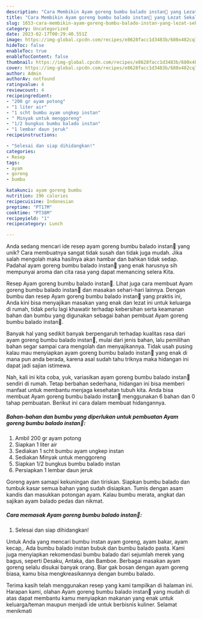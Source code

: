 ```yaml
---
description: "Cara Membikin Ayam goreng bumbu balado instan🍗 yang Lezat Sekali"
title: "Cara Membikin Ayam goreng bumbu balado instan🍗 yang Lezat Sekali"
slug: 1653-cara-membikin-ayam-goreng-bumbu-balado-instan-yang-lezat-sekali
category: Uncategorized
date: 2023-02-17T00:29:40.551Z
image: https://img-global.cpcdn.com/recipes/e8628facc1d3483b/680x482cq70/ayam-goreng-bumbu-balado-instan-foto-resep-utama.jpg
hideToc: false
enableToc: true
enableTocContent: false
thumbnail: https://img-global.cpcdn.com/recipes/e8628facc1d3483b/680x482cq70/ayam-goreng-bumbu-balado-instan-foto-resep-utama.jpg
cover: https://img-global.cpcdn.com/recipes/e8628facc1d3483b/680x482cq70/ayam-goreng-bumbu-balado-instan-foto-resep-utama.jpg
author: Admin
authorAv: notfound
ratingvalue: 4
reviewcount: 4
recipeingredient:
- "200 gr ayam potong"
- "1 liter air"
- "1 scht bumbu ayam ungkep instan"
- " Minyak untuk menggoreng"
- "1/2 bungkus bumbu balado instan"
- "1 lembar daun jeruk"
recipeinstructions:

- "Selesai dan siap dihidangkan!"
categories:
- Resep
tags:
- ayam
- goreng
- bumbu

katakunci: ayam goreng bumbu 
nutrition: 196 calories
recipecuisine: Indonesian
preptime: "PT17M"
cooktime: "PT38M"
recipeyield: "1"
recipecategory: Lunch

---
```





Anda sedang mencari ide resep ayam goreng bumbu balado instan🍗 yang unik? Cara membuatnya sangat tidak susah dan tidak juga mudah. Jika salah mengolah maka hasilnya akan hambar dan bahkan tidak sedap. Padahal ayam goreng bumbu balado instan🍗 yang enak harusnya sih mempunyai aroma dan cita rasa yang dapat memancing selera Kita.





Resep Ayam goreng bumbu balado instan🍗. Lihat juga cara membuat Ayam goreng bumbu balado instan🍗 dan masakan sehari-hari lainnya. Dengan bumbu dan resep Ayam goreng bumbu balado instan🍗 yang praktis ini, Anda kini bisa menyajikan masakan yang enak dan lezat ini untuk keluarga di rumah, tidak perlu lagi khawatir terhadap kebersihan serta keamanan bahan dan bumbu yang digunakan sebagai bahan pembuat Ayam goreng bumbu balado instan🍗.

Banyak hal yang sedikit banyak berpengaruh terhadap kualitas rasa dari ayam goreng bumbu balado instan🍗, mulai dari jenis bahan, lalu pemilihan bahan segar sampai cara mengolah dan menyajikannya. Tidak usah pusing kalau mau menyiapkan ayam goreng bumbu balado instan🍗 yang enak di mana pun anda berada, karena asal sudah tahu triknya maka hidangan ini dapat jadi sajian istimewa.






Nah, kali ini kita coba, yuk, variasikan ayam goreng bumbu balado instan🍗 sendiri di rumah. Tetap berbahan sederhana, hidangan ini bisa memberi manfaat untuk membantu menjaga kesehatan tubuh kita. Anda bisa membuat Ayam goreng bumbu balado instan🍗 menggunakan 6 bahan dan 0 tahap pembuatan. Berikut ini cara dalam membuat hidangannya.

<!--inarticleads1-->

##### Bahan-bahan dan bumbu yang diperlukan untuk pembuatan Ayam goreng bumbu balado instan🍗:

1. Ambil 200 gr ayam potong
1. Siapkan 1 liter air
1. Sediakan 1 scht bumbu ayam ungkep instan
1. Sediakan  Minyak untuk menggoreng
1. Siapkan 1/2 bungkus bumbu balado instan
1. Persiapkan 1 lembar daun jeruk


Goreng ayam samapi kekuningan dan tiriskan. Siapkan bumbu balado dan tumbuk kasar semua bahan yang sudah disiapkan. Tumis dengan asam kandis dan masukkan potongan ayam. Kalau bumbu merata, angkat dan sajikan ayam balado pedas dan nikmat. 

<!--inarticleads2-->

##### Cara memasak Ayam goreng bumbu balado instan🍗:


1. Selesai dan siap dihidangkan!

Untuk Anda yang mencari bumbu instan ayam goreng, ayam bakar, ayam kecap,. Ada bumbu balado instan bubuk dan bumbu balado pasta. Kami juga menyiapkan rekomendasi bumbu balado dari sejumlah merek yang bagus, seperti Desaku, Antaka, dan Bamboe. Berbagai masakan ayam goreng selalu disukai banyak orang. Biar gak bosan dengan ayam goreng biasa, kamu bisa mengkreasikannya dengan bumbu balado. 

Terima kasih telah menggunakan resep yang kami tampilkan di halaman ini. Harapan kami, olahan Ayam goreng bumbu balado instan🍗 yang mudah di atas dapat membantu kamu menyiapkan makanan yang enak untuk keluarga/teman maupun menjadi ide untuk berbisnis kuliner. Selamat menikmati
